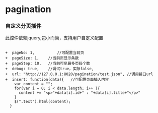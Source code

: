 # pagination
### 自定义分页插件

此控件依赖jquery,包小而简，支持用户自定义配置

<pre><code> 
+  pageNo: 1,		   //可配置当前页 
+  pageSize: 1,	   //当前页显示条数 
+  pageStep: 10,   //当前可见最多页码个数 
+  debug: true,	   //调试true，实际false, 
+  url: "http://127.0.0.1:8020/pagination/test.json", //调用接口url
+  insert: function(data){   //可配置页面插入内容
    var content = "";
    for(var i = 0; i < data.length; i++ ){
      content += "&lt;p>"+data[i].id+" : "+data[i].title+"&lt;/p>"
    }
    $(".text").html(content);
  }
</code></pre>
